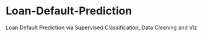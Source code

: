 # Loan-Default-Prediction
Loan Default Prediction via Supervised Classification, Data Cleaning and Viz

